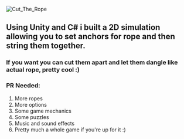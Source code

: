 ![Cut_The_Rope](https://github.com/ofekshulberg/Cut-The-Rope/assets/138509154/c3c19ffa-6164-4d67-a1ba-1eb80dc7d9e1)

## Using Unity and C# i built a 2D simulation allowing you to set anchors for rope and then string them together.
### If you want you can cut them apart and let them dangle like actual rope, pretty cool :)

### PR Needed:
1. More ropes
2. More options
3. Some game mechanics
4. Some puzzles
5. Music and sound effects
6. Pretty much a whole game if you're up for it :)
